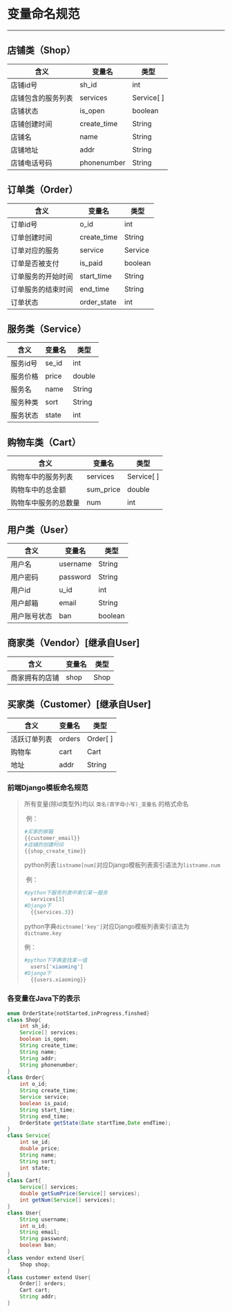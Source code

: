 

# 变量命名规范

---

## 店铺类（Shop）

| 含义               | 变量名      | 类型       |
| ------------------ | ----------- | ---------- |
| 店铺id号           | sh_id       | int        |
| 店铺包含的服务列表 | services    | Service[ ] |
| 店铺状态           | is_open     | boolean    |
| 店铺创建时间       | create_time | String     |
| 店铺名             | name        | String     |
| 店铺地址           | addr        | String     |
| 店铺电话号码       | phonenumber | String     |

## 订单类（Order）

| 含义               | 变量名      | 类型    |
| ------------------ | ----------- | ------- |
| 订单id号           | o_id        | int     |
| 订单创建时间       | create_time | String  |
| 订单对应的服务     | service     | Service |
| 订单是否被支付     | is_paid     | boolean |
| 订单服务的开始时间 | start_time  | String  |
| 订单服务的结束时间 | end_time    | String  |
| 订单状态           | order_state | int     |

## 服务类（Service）

| 含义     | 变量名 | 类型   |
| -------- | ------ | ------ |
| 服务id号 | se_id  | int    |
| 服务价格 | price  | double |
| 服务名   | name   | String |
| 服务种类 | sort   | String |
| 服务状态 | state  | int    |

## 购物车类（Cart）

| 含义                 | 变量名    | 类型       |
| -------------------- | --------- | ---------- |
| 购物车中的服务列表   | services  | Service[ ] |
| 购物车中的总金额     | sum_price | double     |
| 购物车中服务的总数量 | num       | int        |

## 用户类（User）

| 含义         | 变量名   | 类型    |
| ------------ | -------- | ------- |
| 用户名       | username | String  |
| 用户密码     | password | String  |
| 用户id       | u_id     | int     |
| 用户邮箱     | email    | String  |
| 用户账号状态 | ban      | boolean |

## 商家类（Vendor）[继承自User]

| 含义           | 变量名 | 类型 |
| -------------- | ------ | ---- |
| 商家拥有的店铺 | shop   | Shop |

## 买家类（Customer）[继承自User]

| 含义         | 变量名 | 类型     |
| ------------ | ------ | -------- |
| 活跃订单列表 | orders | Order[ ] |
| 购物车       | cart   | Cart     |
| 地址         | addr   | String   |

### 前端Django模板命名规范

> 所有变量(除id类型外)均以 `类名(首字母小写)_变量名` 的格式命名
>
> ​	例：
>
> ```python
> #买家的邮箱
> {{customer_email}}
> #店铺的创建时间
> {{shop_create_time}}
> ```
>
> python列表`listname[num]`对应Django模板列表索引语法为`listname.num`
>
> ​	例：
>
> ```python
> #python下服务列表中索引某一服务
> 	services[3]
> #Django下
> 	{{services.3}}
> ```
>
> python字典`dictname['key']`对应Django模板列表索引语法为`dictname.key`
>
> 例：
>
> ```python
> #python下字典查找某一值
> 	users['xiaoming']
> #Django下
> 	{{users.xiaoming}}
> ```



### 各变量在Java下的表示

```java
enum OrderState{notStarted,inProgress,finshed}
class Shop{
    int sh_id;
    Service[] services;
    boolean is_open;
    String create_time;
    String name;
    String addr;
    String phonenumber;
}
class Order{
    int o_id;
    String create_time;
    Service service;
    boolean is_paid;
    String start_time;
    String end_time;
    OrderState getState(Date startTime,Date endTime);
}
class Service{
    int se_id;
    double price;
    String name;
    String sort;
    int state;
}
class Cart{
    Service[] services;
    double getSumPrice(Service[] services);
    int getNum(Service[] services);
}
class User{
    String username;
    int u_id;
    String email;
    String password;
    boolean ban;
}
class vendor extend User{
    Shop shop;
}
class customer extend User{
    Order[] orders;
    Cart cart;
    String addr;
}
```

